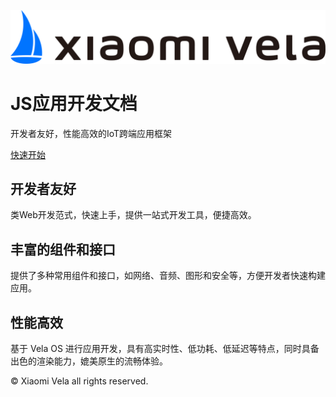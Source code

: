 <!-- 源地址: https://iot.mi.com/vela/quickapp/ -->

![hero](../../images/xiaomi_vela.png)

#  JS应用开发文档 

开发者友好，性能高效的IoT跨端应用框架 

[ 快速开始 ](</vela/quickapp/zh/guide/>)

## 开发者友好

类Web开发范式，快速上手，提供一站式开发工具，便捷高效。

## 丰富的组件和接口

提供了多种常用组件和接口，如网络、音频、图形和安全等，方便开发者快速构建应用。

## 性能高效

基于 Vela OS 进行应用开发，具有高实时性、低功耗、低延迟等特点，同时具备出色的渲染能力，媲美原生的流畅体验。

© Xiaomi Vela all rights reserved. 
